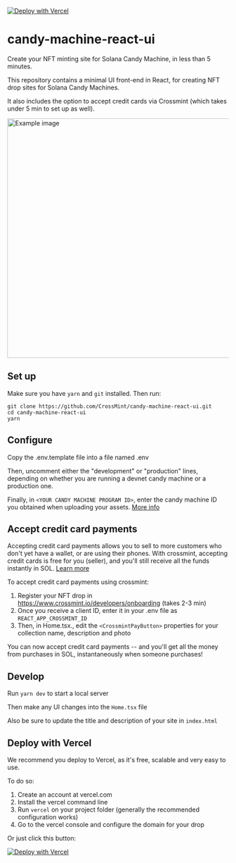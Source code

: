 [![Deploy with Vercel](https://vercel.com/button)](https://vercel.com/new/clone?repository-url=https%3A%2F%2Fgithub.com%2FCrossMint%2Fcandy-machine-react-ui&env=REACT_APP_CANDY_MACHINE_ID,REACT_APP_SOLANA_NETWORK,REACT_APP_SOLANA_RPC_HOST,REACT_APP_CROSSMINT_ID&project-name=candy-machine-ui&repo-name=candy-machine-react-ui)

# candy-machine-react-ui

Create your NFT minting site for Solana Candy Machine, in less than 5 minutes.

This repository contains a minimal UI front-end in React, for creating NFT drop sites for Solana Candy Machines.

It also includes the option to accept credit cards via Crossmint (which takes under 5 min to set up as well).

<img width="544" alt="Example image" src="https://user-images.githubusercontent.com/93743232/155666012-2e0d3788-531f-435b-8466-4af89df816f7.png">

## Set up

Make sure you have `yarn` and `git` installed. Then run:

```
git clone https://github.com/CrossMint/candy-machine-react-ui.git
cd candy-machine-react-ui
yarn
```

## Configure

Copy the .env.template file into a file named .env

Then, uncomment either the "development" or "production" lines, depending on whether you are running a devnet candy machine or a production one.

Finally, in `<YOUR CANDY MACHINE PROGRAM ID>`, enter the candy machine ID you obtained when uploading your assets. [More info](https://docs.metaplex.com/candy-machine-v2/creating-candy-machine)

## Accept credit card payments

Accepting credit card payments allows you to sell to more customers who don't yet have a wallet, or are using their phones. With crossmint, accepting credit cards is free for you (seller), and you'll still receive all the funds instantly in SOL. [Learn more](https://www.crossmint.io)

To accept credit card payments using crossmint:

1. Register your NFT drop in https://www.crossmint.io/developers/onboarding (takes 2-3 min)
2. Once you receive a client ID, enter it in your .env file as `REACT_APP_CROSSMINT_ID`
3. Then, in Home.tsx., edit the `<CrossmintPayButton>` properties for your collection name, description and photo

You can now accept credit card payments -- and you'll get all the money from purchases in SOL, instantaneously when someone purchases!

## Develop

Run `yarn dev` to start a local server

Then make any UI changes into the `Home.tsx` file

Also be sure to update the title and description of your site in `index.html`

## Deploy with Vercel

We recommend you deploy to Vercel, as it's free, scalable and very easy to use.

To do so:

1. Create an account at vercel.com
2. Install the vercel command line
3. Run `vercel` on your project folder (generally the recommended configuration works)
4. Go to the vercel console and configure the domain for your drop

Or just click this button:

[![Deploy with Vercel](https://vercel.com/button)](https://vercel.com/new/clone?repository-url=https%3A%2F%2Fgithub.com%2FCrossMint%2Fcandy-machine-react-ui&env=REACT_APP_CANDY_MACHINE_ID,REACT_APP_SOLANA_NETWORK,REACT_APP_SOLANA_RPC_HOST,REACT_APP_CROSSMINT_ID&project-name=candy-machine-ui&repo-name=candy-machine-react-ui)

